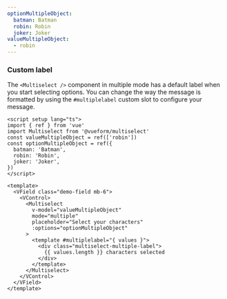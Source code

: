 ```yaml
---
optionMultipleObject:
  batman: Batman
  robin: Robin
  joker: Joker
valueMultipleObject:
  - robin
---
```


### Custom label

The `<Multiselect />` component in multiple mode has a default label when you
start selecting options. You can change the way the message is formatted by
using the `#multiplelabel` custom slot to configure your message.

<!--code-->

```vue
<script setup lang="ts">
import { ref } from 'vue'
import Multiselect from '@vueform/multiselect'
const valueMultipleObject = ref(['robin'])
const optionMultipleObject = ref({
  batman: 'Batman',
  robin: 'Robin',
  joker: 'Joker',
})
</script>

<template>
  <VField class="demo-field mb-6">
    <VControl>
      <Multiselect
        v-model="valueMultipleObject"
        mode="multiple"
        placeholder="Select your characters"
        :options="optionMultipleObject"
      >
        <template #multiplelabel="{ values }">
          <div class="multiselect-multiple-label">
            {{ values.length }} characters selected
          </div>
        </template>
      </Multiselect>
    </VControl>
  </VField>
</template>
```

<!--/code-->

<!--example-->

<div class="columns">
  <div class="column is-4">
    <VField>
      <VControl>
        <Multiselect
          v-model="frontmatter.valueMultipleObject"
          mode="multiple"
          placeholder="Select your characters"
          :options="frontmatter.optionMultipleObject"
        >
          <template #multiplelabel="{ values }">
            <div class="multiselect-multiple-label">
              {{ values.length }} characters selected
            </div>
          </template>
        </Multiselect>
      </VControl>
    </VField>
  </div>
  <div class="column is-4">
    <VField class="is-curved-select">
      <VControl>
        <Multiselect
          v-model="frontmatter.valueMultipleObject"
          mode="multiple"
          placeholder="Select your characters"
          :options="frontmatter.optionMultipleObject"
        >
          <template #multiplelabel="{ values }">
            <div class="multiselect-multiple-label">
              {{ values.length }} characters selected
            </div>
          </template>
        </Multiselect>
      </VControl>
    </VField>
  </div>
  <div class="column is-4">
    <VField class="is-rounded-select">
      <VControl>
        <Multiselect
          v-model="frontmatter.valueMultipleObject"
          mode="multiple"
          placeholder="Select your characters"
          :options="frontmatter.optionMultipleObject"
        >
          <template #multiplelabel="{ values }">
            <div class="multiselect-multiple-label">
              {{ values.length }} characters selected
            </div>
          </template>
        </Multiselect>
      </VControl>
    </VField>
  </div>
</div>

<!--/example-->
